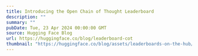 ```yaml
---
title: Introducing the Open Chain of Thought Leaderboard
description: ""
summary: ""
pubDate: Tue, 23 Apr 2024 00:00:00 GMT
source: Hugging Face Blog
url: https://huggingface.co/blog/leaderboard-cot
thumbnail: "https://huggingface.co/blog/assets/leaderboards-on-the-hub/thumbnail_cot.png"
---
```


